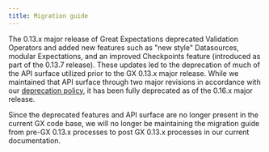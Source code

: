 ```yaml
---
title: Migration guide
---
```


The 0.13.x major release of Great Expectations deprecated Validation Operators and added new features such as "new style" Datasources, modular Expectations, and an improved Checkpoints feature (introduced as part of the 0.13.7 release). These updates led to the deprecation of much of the API surface utilized prior to the GX 0.13.x major release.  While we maintained that API surface through two major revisions in accordance with our [deprecation policy](/docs/changelog#deprecation-policy), it has been fully deprecated as of the 0.16.x major release.

Since the deprecated features and API surface are no longer present in the current GX code base, we will no longer be maintaining the migration guide from pre-GX 0.13.x processes to post GX 0.13.x processes in our current documentation.
